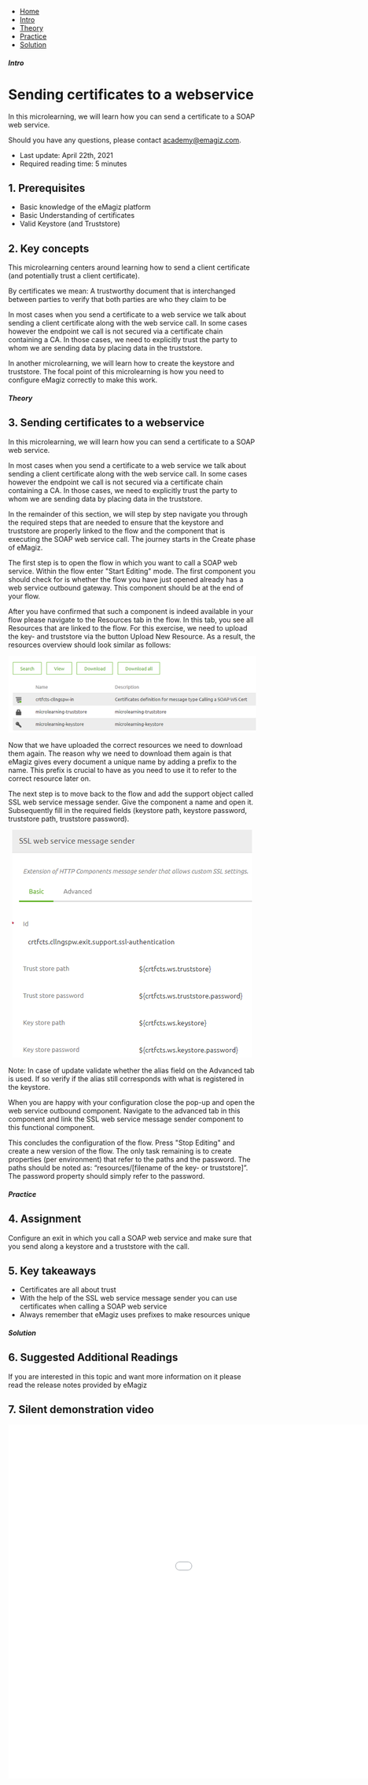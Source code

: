 <div class="ez-academy">
    <div class="ez-academy__body">
        <main class="micro-learning">
        <ul class="doc-nav">
            <li class="doc-nav__item"><a href="../../docs/microlearning/novice-securing-your-data-traffic-index" class="doc-nav__link">Home</a></li>
            <li class="doc-nav__item"><a href="#intro" class="doc-nav__link">Intro</a></li>
            <li class="doc-nav__item"><a href="#theory" class="doc-nav__link">Theory</a></li>
            <li class="doc-nav__item"><a href="#practice" class="doc-nav__link">Practice</a></li>
            <li class="doc-nav__item"><a href="#solution" class="doc-nav__link">Solution</a></li>
        </ul>

<div class="doc">

##### Intro

# Sending certificates to a webservice
 
In this microlearning, we will learn how you can send a certificate to a SOAP web service.

Should you have any questions, please contact academy@emagiz.com.

- Last update: April 22th, 2021
- Required reading time: 5 minutes

## 1. Prerequisites
- Basic knowledge of the eMagiz platform
- Basic Understanding of certificates
- Valid Keystore (and Truststore)

## 2. Key concepts
This microlearning centers around learning how to send a client certificate (and potentially trust a client certificate).

By certificates we mean: A trustworthy document that is interchanged between parties to verify that both parties are who they claim to be

In most cases when you send a certificate to a web service we talk about sending a client certificate along with the web service call.
In some cases however the endpoint we call is not secured via a certificate chain containing a CA. In those cases, we need to explicitly trust the party to whom we are sending data by placing data in the truststore.

In another microlearning, we will learn how to create the keystore and truststore. The focal point of this microlearning is how you need to configure eMagiz correctly to make this work.

##### Theory
  
## 3. Sending certificates to a webservice

In this microlearning, we will learn how you can send a certificate to a SOAP web service.

In most cases when you send a certificate to a web service we talk about sending a client certificate along with the web service call.
In some cases however the endpoint we call is not secured via a certificate chain containing a CA. In those cases, we need to explicitly trust the party to whom we are sending data by placing data in the truststore.

In the remainder of this section, we will step by step navigate you through the required steps that are needed to ensure that the keystore and truststore are properly linked to the flow and the component that is executing the SOAP web service call. The journey starts in the Create phase of eMagiz.

The first step is to open the flow in which you want to call a SOAP web service. Within the flow enter "Start Editing" mode. The first component you should check for is whether the flow you have just opened already has a web service outbound gateway. This component should be at the end of your flow.

After you have confirmed that such a component is indeed available in your flow please navigate to the Resources tab in the flow. In this tab, you see all Resources that are linked to the flow. For this exercise, we need to upload the key- and truststore via the button Upload New Resource. As a result, the resources overview should look similar as follows:

<p align="center"><img src="../../img/microlearning/novice-securing-your-data-traffic-sending-certificates-to-a-webservice--resource-overview.png"></p>

Now that we have uploaded the correct resources we need to download them again. The reason why we need to download them again is that eMagiz gives every document a unique name by adding a prefix to the name. This prefix is crucial to have as you need to use it to refer to the correct resource later on.

The next step is to move back to the flow and add the support object called SSL web service message sender. Give the component a name and open it. Subsequently fill in the required fields (keystore path, keystore password, truststore path, truststore password). 

<p align="center"><img src="../../img/microlearning/novice-securing-your-data-traffic-sending-certificates-to-a-webservice--ssl-web-service-message-sender-filled-in.png"></p>

Note: In case of update validate whether the alias field on the Advanced tab is used. If so verify if the alias still corresponds with what is registered in the keystore.

When you are happy with your configuration close the pop-up and open the web service outbound component. Navigate to the advanced tab in this component and link the SSL web service message sender component to this functional component.

This concludes the configuration of the flow. Press "Stop Editing" and create a new version of the flow. The only task remaining is to create properties (per environment) that refer to the paths and the password. The paths should be noted as: “resources/[filename of the key- or truststore]”. The password property should simply refer to the password.

##### Practice

## 4. Assignment

Configure an exit in which you call a SOAP web service and make sure that you send along a keystore and a truststore with the call.

## 5. Key takeaways

- Certificates are all about trust
- With the help of the SSL web service message sender you can use certificates when calling a SOAP web service
- Always remember that eMagiz uses prefixes to make resources unique

##### Solution

## 6. Suggested Additional Readings

If you are interested in this topic and want more information on it please read the release notes provided by eMagiz

## 7. Silent demonstration video

<iframe width="1280" height="720" src="../../vid/microlearning/novice-securing-your-data-traffic-sending-certificates-to-a-webservice.mp4" frameborder="0" allow="accelerometer; autoplay; clipboard-write; encrypted-media; gyroscope; picture-in-picture" allowfullscreen></iframe>

</div>
</main>
</div>
</div>